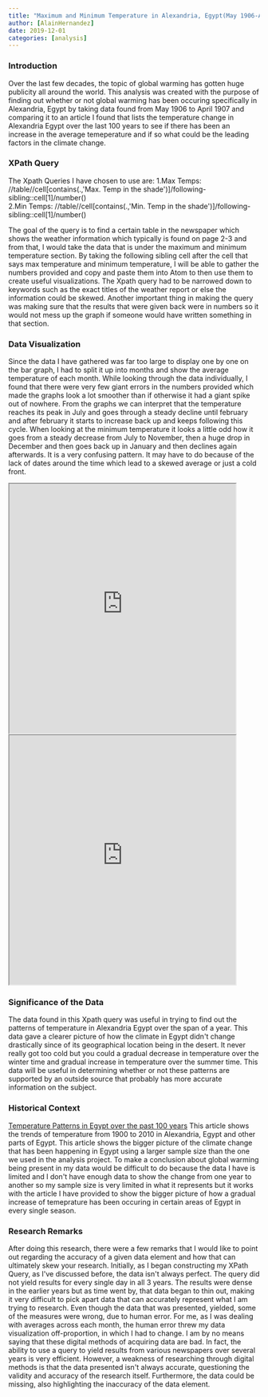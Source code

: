 ```yaml
---
title: "Maximum and Minimum Temperature in Alexandria, Egypt(May 1906-April 1907)"
author: [AlainHernandez]
date: 2019-12-01
categories: [analysis]
---
```

### Introduction
Over the last few decades, the topic of global warming has gotten huge publicity all around the world. This analysis was created with the purpose of finding out whether or not global warming has been occuring specifically in Alexandria, Egypt by taking data found from May 1906 to April 1907 and comparing it to an article I found that lists the temperature change in Alexandria Egypt over the last 100 years to see if there has been an increase in the average temeperature and if so what could be the leading factors in the climate change.
### XPath Query
The Xpath Queries I have chosen to use are: 
1.Max Temps: //table//cell[contains(.,'Max. Temp in the shade')]/following-sibling::cell[1]/number()  
2.Min Temps: //table//cell[contains(.,'Min. Temp in the shade')]/following-sibling::cell[1]/number()

The goal of the query is to find a certain table in the newspaper which shows the weather information  which typically is found on page 2-3 and from that, I would take the data that is under the maximum  and minimum temperature section. By taking the following sibling cell after the cell that says max temperature and minimum temperature, I will be able to gather the numbers provided and copy and paste them into Atom to then use them to create useful visualizations. The Xpath query had to be narrowed down to keywords such as the exact titles of the weather report or else the information could be skewed. Another important thing in making the query was making sure that the results that were given back were in numbers so it would not mess up the graph if someone would have written something in that section.

### Data Visualization
Since the data I have gathered was far too large to display one by one on the bar graph, I had to split it up into months and show the average temperature of each month. While looking through the data individually, I found that there were very few giant errors in the numbers provided which made the graphs look a lot smoother than if otherwise it had a giant spike out of nowhere. From the graphs we can interpret that the temperature reaches its peak in July and goes through a steady decline until february and after february it starts to increase back up and keeps following this cycle. When looking at the minimum temperature it looks a little odd how it goes from a steady decrease from July to November, then a huge drop in December and then goes back up in January and then declines again afterwards. It is a very confusing pattern. It may have to do because of the lack of dates around the time which lead to a skewed average or just a cold front.
<iframe src="https://prod-useast-a.online.tableau.com/t/alainhernandez/views/MaxTemperature/Sheet1?:showVizHome=no&:embed=true" align="center" width="90%" height="500"></iframe>


<iframe src="https://prod-useast-a.online.tableau.com/t/alainhernandez/views/mintemperature/Sheet1?:showVizHome=no&:embed=true" align="center" width="90%" height="500"></iframe>


### Significance of the Data

The data found in this Xpath query was useful in trying to find out the patterns of temperature in Alexandria Egypt over the span of a year. This data gave a clearer picture of how the climate in Egypt didn't change drastically since of its geographical location being in the desert. It never really got too cold but you could a gradual decrease in temperature over the winter time and gradual increase in temperature over the summer time. This data will be useful in determining whether or not these patterns are supported by an outside source that probably has more accurate information on the subject.
### Historical Context
[Temperature Patterns in Egypt over the past 100 years](https://www.researchgate.net/figure/Seasonal-temperature-trends-and-Mann-Kendall-test-for-trend-Z-test-and-rate-of_tbl2_303018027)
This article shows the trends of temperature from 1900 to 2010 in Alexandria, Egypt and other parts of Egypt. This article shows the bigger picture of the climate change that has been happening in Egypt using a larger sample size than the one we used in the analysis project.
To make a conclusion about global warming being present in my data would be difficult to do because the data I have is limited and I don't have enough data to show the change from one year to another so my sample size is very limited in what it represents but it works with the article I have provided to show the bigger picture of how a gradual increase of temeprature has been occuring in certain areas of Egypt in every single season. 
### Research Remarks

After doing this research, there were a few remarks that I would like to point out regarding the accuracy of a given data element and how that can ultimately skew your research. Initially, as I began constructing my XPath Query, as I've discussed before, the data isn't always perfect. The query did not yield results for every single day in all 3 years. The results were dense in the earlier years but as time went by, that data began to thin out, making it very difficult to pick apart data that can accurately represent what I am trying to research. Even though the data that was presented, yielded, some of the measures were wrong, due to human error. For me, as I was dealing with averages across each month, the human error threw my data visualization off-proportion, in which I had to change. I am by no means saying that these digital methods of acquiring data are bad. In fact, the ability to use a query to yield results from various newspapers over several years is very efficient. However, a weakness of researching through digital methods is that the data presented isn't always accurate, questioning the validity and accuracy of the research itself. Furthermore, the data could be missing, also highlighting the inaccuracy of the data element.